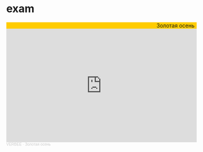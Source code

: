 # exam
<!DOCTYPE html>
<html>
 <head>
  <meta charset="utf-8">
  <title>Масштабирование фона</title>
  <style> 
   body {
    background: url(http://animated-gif.su//_ld/30/59765590.gif) fixed; /* Параметры фона */
    background-size: cover; /* Фон занимает всю доступную площадь */
   } 
  </style>
 </head>
 <meta http-equiv="Content-Type" content="text/html; charset=utf-8">
  <title>MARQUEE</title>
 </head>
 <body>
  <marquee behavior="alternate" direction="left" bgcolor="#ffcc00">
    Золотая осень
  </marquee>
 </body>
</html>
 <body>
 <iframe width="100%" height="300" scrolling="no" frameborder="no" allow="autoplay" src="https://w.soundcloud.com/player/?url=https%3A//api.soundcloud.com/tracks/507924858&color=%23ff5500&auto_play=false&hide_related=false&show_comments=true&show_user=true&show_reposts=false&show_teaser=true&visual=true"></iframe><div style="font-size: 10px; color: #cccccc;line-break: anywhere;word-break: normal;overflow: hidden;white-space: nowrap;text-overflow: ellipsis; font-family: Interstate,Lucida Grande,Lucida Sans Unicode,Lucida Sans,Garuda,Verdana,Tahoma,sans-serif;font-weight: 100;"><a href="https://soundcloud.com/verbee-music" title="VERBEE" target="_blank" style="color: #cccccc; text-decoration: none;">VERBEE</a> · <a href="https://soundcloud.com/verbee-music/cp41t8hazkhu" title="Золотая осень" target="_blank" style="color: #cccccc; text-decoration: none;">Золотая осень</a></div>
 </body>
</html>
